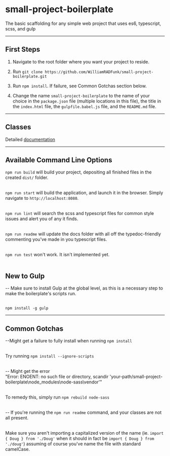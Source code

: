 # small-project-boilerplate
The basic scaffolding for any simple web project that uses es6, typescript, scss, and gulp

***

## First Steps

1. Navigate to the root folder where you want your project to reside.

2. Run `git clone https://github.com/WilliamRADFunk/small-project-boilerplate.git`

3. Run `npm install`. If failure, see Common Gotchas section below.

4. Change the name `small-project-boilerplate` to the name of your choice in the `package.json` file (multiple locations in this file), the title in the `index.html` file, the `gulpfile.babel.js` file, and the `README.md` file.

***

## Classes

Detailed [documentation](docs/README.md)

***

## Available Command Line Options

`npm run build` will build your project, depositing all finished files in the created `dist/` folder.</br></br>

`npm run start` will build the application, and launch it in the browser. Simply navigate to `http://localhost:8080`.</br></br>

`npm run lint` will search the scss and typescript files for common style issues and alert you of any it finds.</br></br>

`npm run readme` will update the docs folder with all off the typedoc-friendly commenting you've made in you typescript files.</br></br>

`npm run test` won't work. It isn't implemented yet.</br></br>

## New to Gulp

-- Make sure to install Gulp at the global level, as this is a necessary step to make the boilerplate's scripts run.</br></br>

`npm install -g gulp`

***

## Common Gotchas

--Might get a failure to fully install when running `npm install`</br></br>

Try running `npm install --ignore-scripts`</br></br>

-- Might get the error</br>
"Error: ENOENT: no such file or directory, scandir 'your-path/small-project-boilerplate\node_modules\node-sass\vendor'"</br></br>

To remedy this, simply run `npm rebuild node-sass`</br></br>

-- If you're running the `npm run readme` command, and your classes are not all present.</br></br>

Make sure you aren't importing a capitalized version of the name (ie. `import { Doug } from './Doug'` when it should in fact be `import { Doug } from './doug'`) assuming of course you've name the file with standard camelCase.
